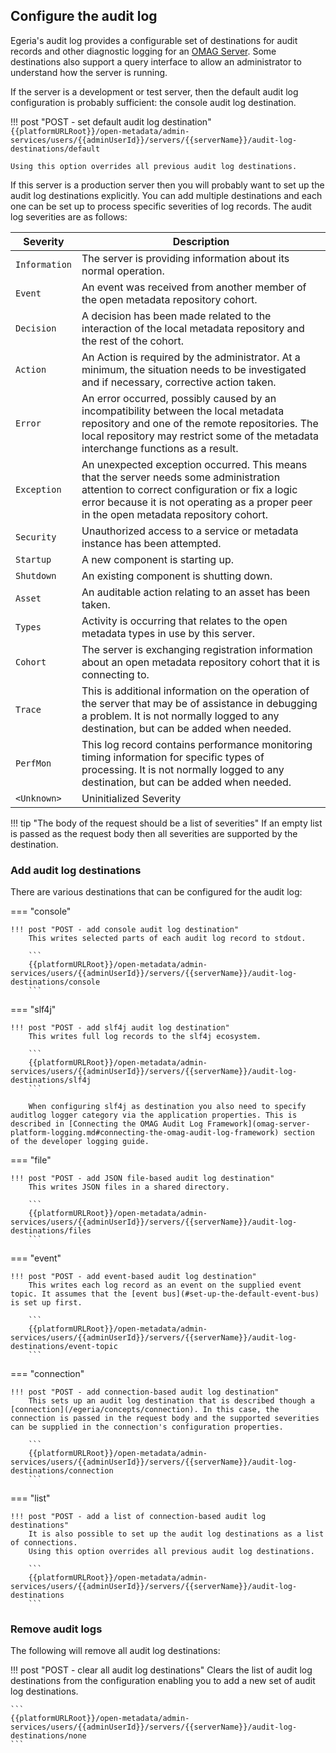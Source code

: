 <!-- SPDX-License-Identifier: CC-BY-4.0 -->
<!-- Copyright Contributors to the Egeria project. -->

## Configure the audit log

Egeria's audit log provides a configurable set of destinations for audit records and other diagnostic logging for an [OMAG Server](/concepts/omag-server). Some destinations also support a query interface to allow an administrator to understand how the server is running.

If the server is a development or test server, then the default audit log configuration is probably sufficient: the console audit log destination.

!!! post "POST - set default audit log destination"
    ```
    {{platformURLRoot}}/open-metadata/admin-services/users/{{adminUserId}}/servers/{{serverName}}/audit-log-destinations/default
    ```

    Using this option overrides all previous audit log destinations.

If this server is a production server then you will probably want to set up the audit log destinations explicitly. You can add multiple destinations and each one can be set up to process specific severities of log records. The audit log severities are as follows:

| Severity | Description |
|---|---|
| `Information` | The server is providing information about its normal operation. |
| `Event` | An event was received from another member of the open metadata repository cohort. |
| `Decision` | A decision has been made related to the interaction of the local metadata repository and the rest of the cohort. |
| `Action` | An Action is required by the administrator. At a minimum, the situation needs to be investigated and if necessary, corrective action taken. |
| `Error` | An error occurred, possibly caused by an incompatibility between the local metadata repository and one of the remote repositories. The local repository may restrict some of the metadata interchange functions as a result. |
| `Exception` | An unexpected exception occurred. This means that the server needs some administration attention to correct configuration or fix a logic error because it is not operating as a proper peer in the open metadata repository cohort. |
| `Security` | Unauthorized access to a service or metadata instance has been attempted. |
| `Startup` | A new component is starting up. |
| `Shutdown` | An existing component is shutting down. |
| `Asset` | An auditable action relating to an asset has been taken. |
| `Types` | Activity is occurring that relates to the open metadata types in use by this server. |
| `Cohort` | The server is exchanging registration information about an open metadata repository cohort that it is connecting to. |
| `Trace` | This is additional information on the operation of the server that may be of assistance in debugging a problem. It is not normally logged to any destination, but can be added when needed. |
| `PerfMon` | This log record contains performance monitoring timing information for specific types of processing. It is not normally logged to any destination, but can be added when needed. |
| `<Unknown>` | Uninitialized Severity |

!!! tip "The body of the request should be a list of severities"
    If an empty list is passed as the request body then all severities are supported by the destination.

### Add audit log destinations

There are various destinations that can be configured for the audit log:

=== "console"

    !!! post "POST - add console audit log destination"
        This writes selected parts of each audit log record to stdout.

        ```
        {{platformURLRoot}}/open-metadata/admin-services/users/{{adminUserId}}/servers/{{serverName}}/audit-log-destinations/console
        ```

=== "slf4j"

    !!! post "POST - add slf4j audit log destination"
        This writes full log records to the slf4j ecosystem.

        ```
        {{platformURLRoot}}/open-metadata/admin-services/users/{{adminUserId}}/servers/{{serverName}}/audit-log-destinations/slf4j
        ```

        When configuring slf4j as destination you also need to specify auditlog logger category via the application properties. This is described in [Connecting the OMAG Audit Log Framework](omag-server-platform-logging.md#connecting-the-omag-audit-log-framework) section of the developer logging guide.

=== "file"

    !!! post "POST - add JSON file-based audit log destination"
        This writes JSON files in a shared directory.

        ```
        {{platformURLRoot}}/open-metadata/admin-services/users/{{adminUserId}}/servers/{{serverName}}/audit-log-destinations/files
        ```

=== "event"

    !!! post "POST - add event-based audit log destination"
        This writes each log record as an event on the supplied event topic. It assumes that the [event bus](#set-up-the-default-event-bus) is set up first.

        ```
        {{platformURLRoot}}/open-metadata/admin-services/users/{{adminUserId}}/servers/{{serverName}}/audit-log-destinations/event-topic
        ```

=== "connection"

    !!! post "POST - add connection-based audit log destination"
        This sets up an audit log destination that is described though a [connection](/egeria/concepts/connection). In this case, the connection is passed in the request body and the supported severities can be supplied in the connection's configuration properties.

        ```
        {{platformURLRoot}}/open-metadata/admin-services/users/{{adminUserId}}/servers/{{serverName}}/audit-log-destinations/connection
        ```

=== "list"

    !!! post "POST - add a list of connection-based audit log destinations"
        It is also possible to set up the audit log destinations as a list of connections.
        Using this option overrides all previous audit log destinations.

        ```
        {{platformURLRoot}}/open-metadata/admin-services/users/{{adminUserId}}/servers/{{serverName}}/audit-log-destinations
        ```

### Remove audit logs

The following will remove all audit log destinations:

!!! post "POST - clear all audit log destinations"
    Clears the list of audit log destinations from the configuration enabling you to add a new set of audit log destinations.

    ```
    {{platformURLRoot}}/open-metadata/admin-services/users/{{adminUserId}}/servers/{{serverName}}/audit-log-destinations/none
    ```
